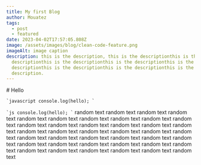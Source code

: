 ```yaml
---
title: My first Blog
author: Mouatez
tags:
  - post
  - featured
date: 2023-04-02T17:57:05.808Z
image: /assets/images/blog/clean-code-feature.png
imageAlt: image caption
description: this is the description, this is the descriptionthis is the
  descriptionthis is the descriptionthis is the descriptionthis is the
  descriptionthis is the descriptionthis is the descriptionthis is the
  description.
---
```

#﻿ Hello

``﻿`javascript
 c﻿onsole.log(hello);
`﻿``

``﻿`js
 c﻿onsole.log(hello);
`﻿``
r﻿andom text  r﻿andom text  r﻿andom text  r﻿andom text  r﻿andom text r﻿andom text  r﻿andom text  r﻿andom text  r﻿andom text  r﻿andom text r﻿andom text  r﻿andom text  r﻿andom text  r﻿andom text  r﻿andom text r﻿andom text  r﻿andom text  r﻿andom text  r﻿andom text  r﻿andom text r﻿andom text  r﻿andom text  r﻿andom text  r﻿andom text  r﻿andom text r﻿andom text  r﻿andom text  r﻿andom text  r﻿andom text  r﻿andom text r﻿andom text  r﻿andom text  r﻿andom text  r﻿andom text  r﻿andom text r﻿andom text  r﻿andom text  r﻿andom text  r﻿andom text  r﻿andom text 